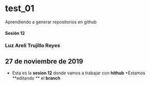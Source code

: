 # test_01
Aprendiendo a generar repositorios en github
#### Sesión 12
### Luz Areli Trujillo Reyes
## 27 de noviembre de 2019

+ Esta es la **sesion 12** donde vamos a trabajar con **hithub**
+Estamos **editando ** el **branch** 
